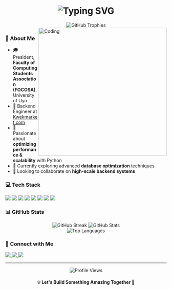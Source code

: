 <h1 align="center">
  <img src="https://readme-typing-svg.demolab.com?font=Fira+Code&weight=600&size=28&duration=4000&pause=1000&color=6C63FF&center=true&vCenter=true&random=false&width=435&lines=Hi+there%2C+I'm+Goodness+%F0%9F%91%8B;Backend+Engineer;FOCOSA+President" alt="Typing SVG" />
</h1>

<div align="center">
  <img src="https://github-profile-trophy.vercel.app/?username=Goodnessmbakara&theme=tokyonight&no-frame=true&no-bg=true&margin-w=5" alt="GitHub Trophies"/>
</div>

<!-- Profile Banner -->
<img align="right" alt="Coding" width="400" src="https://cdn.dribbble.com/users/1162077/screenshots/3848914/programmer.gif">

### 🚀 About Me
- 🎓 President, **Faculty of Computing Students Association (FOCOSA)**, University of Uyo
- 💼 Backend Engineer at [Kwekmarket.com](https://kwekmarket.com)
- 🔧 Passionate about **optimizing performance & scalability** with Python
- 🌱 Currently exploring advanced **database optimization** techniques
- 👯 Looking to collaborate on **high-scale backend systems**

### 💻 Tech Stack
<p align="left">
  <img src="https://img.shields.io/badge/Python-3776AB?style=for-the-badge&logo=python&logoColor=white" />
  <img src="https://img.shields.io/badge/JavaScript-F7DF1E?style=for-the-badge&logo=javascript&logoColor=black" />
  <img src="https://img.shields.io/badge/TypeScript-007ACC?style=for-the-badge&logo=typescript&logoColor=white" />
  <img src="https://img.shields.io/badge/Docker-2496ED?style=for-the-badge&logo=docker&logoColor=white" />
  <img src="https://img.shields.io/badge/PostgreSQL-316192?style=for-the-badge&logo=postgresql&logoColor=white" />
  <img src="https://img.shields.io/badge/Django-092E20?style=for-the-badge&logo=django&logoColor=white" />
  <img src="https://img.shields.io/badge/Linux-FCC624?style=for-the-badge&logo=linux&logoColor=black" />
  <img src="https://img.shields.io/badge/MySQL-005C84?style=for-the-badge&logo=mysql&logoColor=white" />
</p>

### 📊 GitHub Stats

<div align="center">
  <img src="https://github-readme-streak-stats.herokuapp.com/?user=Goodnessmbakara&theme=tokyonight&hide_border=true" alt="GitHub Streak" />
  <img src="https://github-readme-stats.vercel.app/api?username=Goodnessmbakara&show_icons=true&theme=tokyonight&hide_border=true" alt="GitHub Stats" />
</div>

<div align="center">
  <img src="https://github-readme-stats.vercel.app/api/top-langs/?username=Goodnessmbakara&theme=tokyonight&hide_border=true&layout=compact" alt="Top Languages" />
</div>

### 🤝 Connect with Me
<p align="left">
  <a href="https://linkedin.com/in/goodnessmbakara">
    <img src="https://img.shields.io/badge/LinkedIn-0077B5?style=for-the-badge&logo=linkedin&logoColor=white" />
  </a>
  <a href="https://twitter.com/Goodnessmbakara">
    <img src="https://img.shields.io/badge/Twitter-1DA1F2?style=for-the-badge&logo=twitter&logoColor=white" />
  </a>
  <a href="mailto:mbakaragoodness2003@gmail.com">
    <img src="https://img.shields.io/badge/Gmail-D14836?style=for-the-badge&logo=gmail&logoColor=white" />
  </a>
</p>

---
<div align="center">
  <img src="https://komarev.com/ghpvc/?username=Goodnessmbakara&style=flat-square&color=blue" alt="Profile Views"/>
  <h4>💡 Let's Build Something Amazing Together 🚀</h4>
</div>
